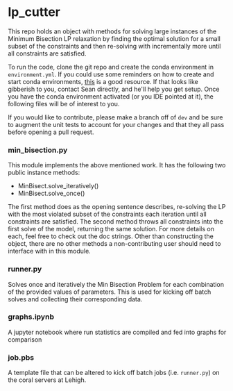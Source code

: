 # lp_cutter
This repo holds an object with methods for solving large instances of the Minimum
Bisection LP relaxation by finding the optimal solution for a small subset of the
constraints and then re-solving with incrementally more until all constraints are
satisfied.

To run the code, clone the git repo and create the conda environment
in `environment.yml`. If you could use some reminders on how to create and start
conda environments, [this](https://docs.conda.io/projects/conda/en/latest/user-guide/tasks/manage-environments.html#creating-an-environment-from-an-environment-yml-file)
is a good resource. If that looks like gibberish to you, contact Sean directly,
and he'll help you get setup. Once you have the conda environment activated
(or you IDE pointed at it), the following files will be of interest to you.

If you would like to contribute, please make a branch off of `dev` and be sure
to augment the unit tests to account for your changes and that they all pass
before opening a pull request.

### min_bisection.py
This module implements the above mentioned work. It has the following two public
instance methods:
* MinBisect.solve_iteratively()
* MinBisect.solve_once()
 
The first method does as the opening sentence describes, re-solving the LP with
the most violated subset of the constraints each iteration until all constraints
are satisfied. The second method throws all constraints into the first solve of
the model, returning the same solution. For more details on each, feel free to
check out the doc strings. Other than constructing the object, there are no
other methods a non-contributing user should need to interface with in this module.

### runner.py
Solves once and iteratively the Min Bisection Problem for each combination of 
the provided values of parameters. This is used for kicking off batch solves
and collecting their corresponding data. 

### graphs.ipynb
A jupyter notebook where run statistics are compiled and fed into graphs for
comparison

### job.pbs
A template file that can be altered to kick off batch jobs (i.e. `runner.py`)
on the coral servers at Lehigh.
